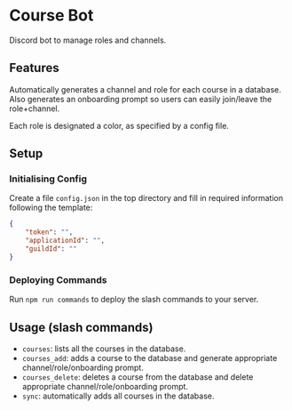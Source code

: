 # Course Bot
Discord bot to manage roles and channels.

## Features
Automatically generates a channel and role for each course in a database. 
Also generates an onboarding prompt so users can easily join/leave the role+channel.

Each role is designated a color, as specified by a config file.

## Setup

### Initialising Config
Create a file `config.json` in the top directory and fill in required information following the template:

```json
{
    "token": "",
    "applicationId": "",
    "guildId": ""
}
```

### Deploying Commands
Run `npm run commands` to deploy the slash commands to your server.

## Usage (slash commands)
- `courses`: lists all the courses in the database.
- `courses_add`: adds a course to the database and generate appropriate channel/role/onboarding prompt.
- `courses_delete`: deletes a course from the database and delete appropriate channel/role/onboarding prompt.
- `sync`: automatically adds all courses in the database.
